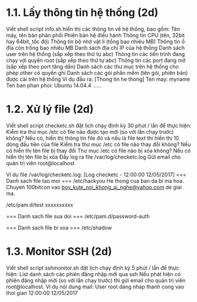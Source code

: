 # 1.1. Lấy thông tin hệ thống (2d)
Viết shell script info.sh hiển thị các thông tin về hệ thống, bao gồm:
Tên máy, tên bản phân phối
Phiên bản hệ điều hành
Thông tin CPU (tên, 32bit hay 64bit, tốc độ)
Thông tin bộ nhớ vật lí (tổng bao nhiêu MB)
Thông tin ổ đĩa còn trống bao nhiêu MB
Danh sách địa chỉ IP của hệ thống
Danh sách user trên hệ thống (sắp xếp theo thứ tự abc)
Thông tin các tiến trình đang chạy với quyền root (sắp xếp theo thứ tự abc)
Thông tin các port đang mở (sắp xếp theo port tăng dần)
Danh sách các thư mục trên hệ thống cho phép other có quyền ghi
Danh sách các gói phần mềm (tên gói, phiên bản) được cài trên hệ thống
Ví dụ đầu ra:
[Thong tin he thong]
Ten may: myname
Ten ban phan phoi: Ubuntu 14.04.4
……
# 1.2. Xử lý file (2d)
Viết shell script checketc.sh đặt lịch chạy định kỳ 30 phút / lần để thực hiện:
Kiểm tra thư mục /etc có file nào được tạo mới (so với lần chạy trước) không? Nếu có, hiển thị thông tin file đó và nếu là file text thì hiển thị 10 dòng đầu tiên của file
Kiểm tra thư mục /etc có file nào thay đổi không? Nếu có hiển thị tên file bị thay đổi
Thư mục /etc có file nào bị xóa không? Nếu có hiển thị tên file bị xóa
Đẩy log ra file /var/log/checketc.log
Gửi email cho quản trị viên root@localhost

Ví dụ file /var/log/checketc.log:
[Log checketc - 12:00:00 12/05/2017]
=== Danh sach file tao moi ===
/etc/hackyou
He thong cua ban da bi ma hoa. Chuyen 100bitcon vao boy_kute_noi_khong_ai_nghe@yahoo.com de giai ma.

/etc/pam.d/test
xxxxxxxxxx

=== Danh sach file sua doi ===
/etc/pam.d/password-auth

=== Danh sach file bi xoa ===
/etc/shadow
# 1.3. Monitor SSH (2d)
Viết shell script sshmonitor.sh đặt lịch chạy định kỳ 5 phút / lần để thực hiện:
List danh sách các phiên đăng nhập mới qua ssh
Nếu phát hiện có phiên đăng nhập mới (so với lần chạy trước) thì gửi email cho quản trị viên root@localhost.
Ví dụ nội dung mail:
User root dang nhap thanh cong vao thoi gian 12:00:00 12/05/2017